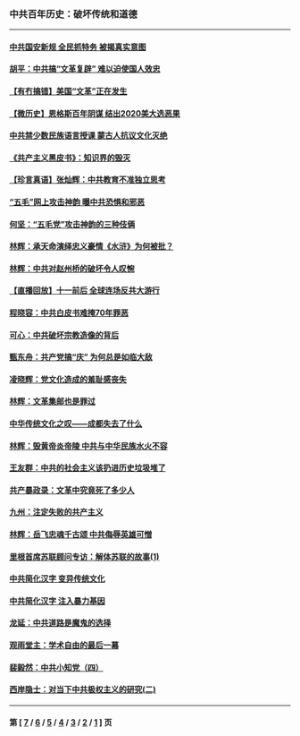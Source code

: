 ### 中共百年历史：破坏传统和道德
---
#### [中共国安新规 全民抓特务 被揭真实意图](../../pages/nf1176114/n12911615.md?05260430) 
#### [胡平：中共搞“文革复辟” 难以迫使国人效忠](../../pages/nf1176114/n12905760.md?05260430) 
#### [【有冇搞错】美国“文革”正在发生](../../pages/nf1176114/n12650309.md?05260430) 
#### [【微历史】恩格斯百年阴谋 结出2020美大选恶果](../../pages/nf1176114/n12597490.md?05260430) 
#### [中共禁少数民族语言授课 蒙古人抗议文化灭绝](../../pages/nf1176114/n12362711.md?05260430) 
#### [《共产主义黑皮书》：知识界的毁灭](../../pages/nf1176114/n12198436.md?05260430) 
#### [【珍言真语】张灿辉：中共教育不准独立思考](../../pages/nf1176114/n12116869.md?05260430) 
#### [“五毛”网上攻击神韵 曝中共恐惧和邪恶](../../pages/nf1176114/n11676030.md?05260430) 
#### [何坚：“五毛党”攻击神韵的三种伎俩](../../pages/nf1176114/n11676839.md?05260430) 
#### [林辉：承天命演绎忠义豪情《水浒》为何被批？](../../pages/nf1176114/n11660999.md?05260430) 
#### [林辉：中共对赵州桥的破坏令人叹惋](../../pages/nf1176114/n11622063.md?05260430) 
#### [【直播回放】十一前后 全球连场反共大游行](../../pages/nf1176114/n11544233.md?05260430) 
#### [程晓容：中共白皮书难掩70年罪恶](../../pages/nf1176114/n11552335.md?05260430) 
#### [可心：中共破坏宗教造像的背后](../../pages/nf1176114/n11518358.md?05260430) 
#### [甄东舟：共产党搞“庆” 为何总是如临大敌](../../pages/nf1176114/n11509183.md?05260430) 
#### [凌晓辉：党文化造成的羞耻感丧失](../../pages/nf1176114/n11485526.md?05260430) 
#### [林辉：文革集邮也是罪过](../../pages/nf1176114/n11362608.md?05260430) 
#### [中华传统文化之叹——成都失去了什么](../../pages/nf1176114/n11092294.md?05260430) 
#### [林辉：毁黄帝炎帝陵 中共与中华民族水火不容](../../pages/nf1176114/n11061288.md?05260430) 
#### [王友群：中共的社会主义该扔进历史垃圾堆了](../../pages/nf1176114/n11038771.md?05260430) 
#### [共产暴政录：文革中究竟死了多少人](../../pages/nf1176114/n11000879.md?05260430) 
#### [九州：注定失败的共产主义](../../pages/nf1176114/n10995753.md?05260430) 
#### [林辉：岳飞忠魂千古颂 中共侮辱英雄可憎](../../pages/nf1176114/n10990583.md?05260430) 
#### [里根首席苏联顾问专访：解体苏联的故事(1)](../../pages/nf1176114/n10927121.md?05260430) 
#### [中共简化汉字 变异传统文化](../../pages/nf1176114/n10885901.md?05260430) 
#### [中共简化汉字 注入暴力基因](../../pages/nf1176114/n10884662.md?05260430) 
#### [龙延：中共道路是魔鬼的选择](../../pages/nf1176114/n10902151.md?05260430) 
#### [观雨堂主：学术自由的最后一幕](../../pages/nf1176114/n10896282.md?05260430) 
#### [裴毅然：中共小知党（四）](../../pages/nf1176114/n10889466.md?05260430) 
#### [西岸隐士：对当下中共极权主义的研究(二)](../../pages/nf1176114/n10878756.md?05260430) 

---
#### 第 [ [7](./7.md?05260430) / [6](./6.md?05260430) / [5](./5.md?05260430) / [4](./4.md?05260430) / [3](./3.md?05260430) / [2](./2.md?05260430) / [1](./1.md?05260430) ] 页
